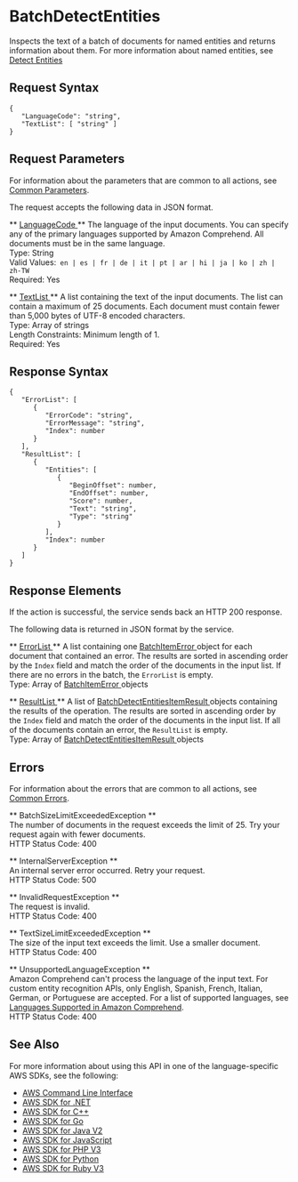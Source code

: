# BatchDetectEntities<a name="API_BatchDetectEntities"></a>

Inspects the text of a batch of documents for named entities and returns information about them\. For more information about named entities, see [Detect Entities](how-entities.md) 

## Request Syntax<a name="API_BatchDetectEntities_RequestSyntax"></a>

```
{
   "LanguageCode": "string",
   "TextList": [ "string" ]
}
```

## Request Parameters<a name="API_BatchDetectEntities_RequestParameters"></a>

For information about the parameters that are common to all actions, see [Common Parameters](CommonParameters.md)\.

The request accepts the following data in JSON format\.

 ** [ LanguageCode ](#API_BatchDetectEntities_RequestSyntax) **   <a name="comprehend-BatchDetectEntities-request-LanguageCode"></a>
The language of the input documents\. You can specify any of the primary languages supported by Amazon Comprehend\. All documents must be in the same language\.  
Type: String  
Valid Values:` en | es | fr | de | it | pt | ar | hi | ja | ko | zh | zh-TW`   
Required: Yes

 ** [ TextList ](#API_BatchDetectEntities_RequestSyntax) **   <a name="comprehend-BatchDetectEntities-request-TextList"></a>
A list containing the text of the input documents\. The list can contain a maximum of 25 documents\. Each document must contain fewer than 5,000 bytes of UTF\-8 encoded characters\.  
Type: Array of strings  
Length Constraints: Minimum length of 1\.  
Required: Yes

## Response Syntax<a name="API_BatchDetectEntities_ResponseSyntax"></a>

```
{
   "ErrorList": [ 
      { 
         "ErrorCode": "string",
         "ErrorMessage": "string",
         "Index": number
      }
   ],
   "ResultList": [ 
      { 
         "Entities": [ 
            { 
               "BeginOffset": number,
               "EndOffset": number,
               "Score": number,
               "Text": "string",
               "Type": "string"
            }
         ],
         "Index": number
      }
   ]
}
```

## Response Elements<a name="API_BatchDetectEntities_ResponseElements"></a>

If the action is successful, the service sends back an HTTP 200 response\.

The following data is returned in JSON format by the service\.

 ** [ ErrorList ](#API_BatchDetectEntities_ResponseSyntax) **   <a name="comprehend-BatchDetectEntities-response-ErrorList"></a>
A list containing one [ BatchItemError ](API_BatchItemError.md) object for each document that contained an error\. The results are sorted in ascending order by the `Index` field and match the order of the documents in the input list\. If there are no errors in the batch, the `ErrorList` is empty\.  
Type: Array of [ BatchItemError ](API_BatchItemError.md) objects

 ** [ ResultList ](#API_BatchDetectEntities_ResponseSyntax) **   <a name="comprehend-BatchDetectEntities-response-ResultList"></a>
A list of [ BatchDetectEntitiesItemResult ](API_BatchDetectEntitiesItemResult.md) objects containing the results of the operation\. The results are sorted in ascending order by the `Index` field and match the order of the documents in the input list\. If all of the documents contain an error, the `ResultList` is empty\.  
Type: Array of [ BatchDetectEntitiesItemResult ](API_BatchDetectEntitiesItemResult.md) objects

## Errors<a name="API_BatchDetectEntities_Errors"></a>

For information about the errors that are common to all actions, see [Common Errors](CommonErrors.md)\.

 ** BatchSizeLimitExceededException **   
The number of documents in the request exceeds the limit of 25\. Try your request again with fewer documents\.  
HTTP Status Code: 400

 ** InternalServerException **   
An internal server error occurred\. Retry your request\.  
HTTP Status Code: 500

 ** InvalidRequestException **   
The request is invalid\.  
HTTP Status Code: 400

 ** TextSizeLimitExceededException **   
The size of the input text exceeds the limit\. Use a smaller document\.  
HTTP Status Code: 400

 ** UnsupportedLanguageException **   
Amazon Comprehend can't process the language of the input text\. For custom entity recognition APIs, only English, Spanish, French, Italian, German, or Portuguese are accepted\. For a list of supported languages, see [Languages Supported in Amazon Comprehend](supported-languages.md)\.   
HTTP Status Code: 400

## See Also<a name="API_BatchDetectEntities_SeeAlso"></a>

For more information about using this API in one of the language\-specific AWS SDKs, see the following:
+  [ AWS Command Line Interface](https://docs.aws.amazon.com/goto/aws-cli/comprehend-2017-11-27/BatchDetectEntities) 
+  [ AWS SDK for \.NET](https://docs.aws.amazon.com/goto/DotNetSDKV3/comprehend-2017-11-27/BatchDetectEntities) 
+  [ AWS SDK for C\+\+](https://docs.aws.amazon.com/goto/SdkForCpp/comprehend-2017-11-27/BatchDetectEntities) 
+  [ AWS SDK for Go](https://docs.aws.amazon.com/goto/SdkForGoV1/comprehend-2017-11-27/BatchDetectEntities) 
+  [ AWS SDK for Java V2](https://docs.aws.amazon.com/goto/SdkForJavaV2/comprehend-2017-11-27/BatchDetectEntities) 
+  [ AWS SDK for JavaScript](https://docs.aws.amazon.com/goto/AWSJavaScriptSDK/comprehend-2017-11-27/BatchDetectEntities) 
+  [ AWS SDK for PHP V3](https://docs.aws.amazon.com/goto/SdkForPHPV3/comprehend-2017-11-27/BatchDetectEntities) 
+  [ AWS SDK for Python](https://docs.aws.amazon.com/goto/boto3/comprehend-2017-11-27/BatchDetectEntities) 
+  [ AWS SDK for Ruby V3](https://docs.aws.amazon.com/goto/SdkForRubyV3/comprehend-2017-11-27/BatchDetectEntities) 